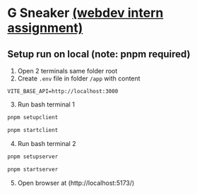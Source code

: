 # G Sneaker [(webdev intern assignment)](https://github.com/GoldenOwlAsia/webdev-intern-assignment)
## Setup run on local (note: pnpm required)
1. Open 2 terminals same folder root
2. Create `.env` file in folder `/app` with content
```env
VITE_BASE_API=http://localhost:3000
```
3. Run bash terminal 1
```bash
pnpm setupclient
``` 
```bash
pnpm startclient
``` 
4. Run bash terminal 2
```bash
pnpm setupserver
``` 
```bash
pnpm startserver
``` 
5. Open browser at (http://localhost:5173/)